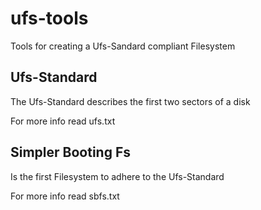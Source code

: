 # ufs-tools
Tools for creating a Ufs-Sandard compliant Filesystem

## Ufs-Standard 
The Ufs-Standard describes the first two sectors of a disk

For more info read ufs.txt

## Simpler Booting Fs
Is the first Filesystem to adhere to the Ufs-Standard

For more info read sbfs.txt
